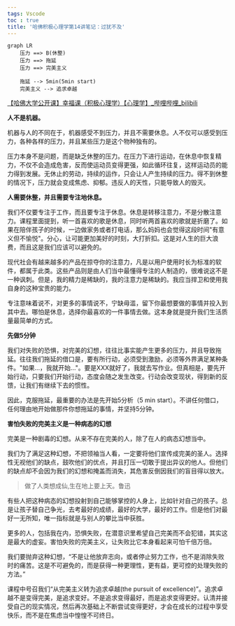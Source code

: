 ```yaml
---
tags: Vscode
toc : true
title: '哈佛积极心理学第14讲笔记：过犹不及'
---
```


```mermaid
graph LR
    压力 ==> B(休整)
    压力 ==> 拖延
    压力 ==> 完美主义

    拖延 --> 5min(5min start)
    完美主义 --> 追求卓越

```

[【哈佛大学公开课】幸福课（积极心理学）【心理学】_哔哩哔哩_bilibili](https://www.bilibili.com/video/BV1kx411S7ZU?p=14)

**人不是机器。**

机器与人的不同在于，机器感受不到压力，并且不需要休息。人不仅可以感受到压力，各种各样的压力，并且某些压力是这个物种独有的。

压力本身不是问题，而是缺乏休整的压力。在压力下进行运动，在休息中恢复精力，不仅不会造成危害，反而使运动员变得更强，如此循环往复，这样运动员的能力得到发展。无休止的劳动，持续的运作，只会让人产生持续的压力。得不到休整的情况下，压力就会变成焦虑、抑郁。违反人的天性，只能导致人的毁灭。

**人需要休整，并且需要专注地休息。**

我们不仅要专注于工作，而且要专注于休息。休息是转移注意力，不是分散注意力。课程里面提到，听一首喜欢的歌是休息，同时听两首喜欢的歌就是折磨了。如果在陪伴孩子的时候，一边做家务或者打电话，那么妈妈也会觉得这段时间"有意义但不愉悦"。分心，让可能更加美好的时刻，大打折扣。这是对人生的巨大浪费，而且这是我们应该可以避免的。

现代社会有越来越多的产品在掠夺你的注意力，凡是以用户使用时长为标准的软件，都属于此类。这些产品则是由人们当中最懂得专注的人制造的，很难说这不是一种讽刺。但是，我的精力是稀缺的，我的注意力是稀缺的。我应当捍卫和使用我自身的这种宝贵的能力。

专注意味着说不，对更多的事情说不，宁缺毋滥，留下你最想要做的事情并投入到其中去。哪怕是休息，选择你最喜欢的一件事情去做。这本身就是提升我们生活质量最简单的方式。

**先做5分钟**

我们对失败的恐惧，对完美的幻想，往往比事实能产生更多的压力，并且导致拖延。往往我们拖延的借口是，要有所行动，必须受到激励，必须等外界满足某种条件。"如果...，我就开始..."。要是XXX就好了，我就去写作业。但真相是，要先开始行动，只要我们开始行动，态度会随之发生改变。行动会改变现状，得到新的反馈，让我们有继续下去的惯性。

因此，克服拖延，最重要的办法是先开始5分析（5 min start）。不讲任何借口，任何理由地开始做那件你想拖延的事情，并坚持5分钟。

**害怕失败的完美主义是一种病态的幻想**

完美是一种剧毒的幻想。从来不存在完美的人，除了在人的病态幻想当中。

我们为了满足这种幻想，不把领袖当人看，一定要将他们宣传成完美的圣人。选择性无视他们的缺点，鼓吹他们的优点，并且打压一切敢于提出异议的他人。但他们的缺点却不会因为我们的幻想和掩盖而消失，其危害反倒因我们的盲目得以放大。

> 做了人类想成仙,生在地上要上天。鲁迅

有些人把这种病态的幻想投射到自己能够掌控的人身上，比如针对自己的孩子。总是让孩子替自己争光，去考最好的成绩，最好的大学，最好的工作。但是他们对最好一无所知，唯一指标就是与别人的攀比当中获胜。

更多的人，包括我在内，恐惧失败，在潜意识里希望自己完美而不会犯错，其实这是最大的虚妄。害怕失败的完美主义，让失败比它本身看起来可怕千倍万倍。

我们要抛弃这种幻想，“不是让他放弃志向，或者停止努力工作，也不是消除失败时的痛苦。这是不可避免的，而是获得一种更理性，更有益，更可控的处理失败的方法。”

课程中号召我们“从完美主义转为追求卓越(the pursuit of excellence)”。追求卓越不是变得完美，是追求变好。不是追求变得最好，而是追求变得更好。认清并接受自己的现实情况，然后再次基础上不断尝试变得更好，才会在成长的过程中享受快乐，而不是在焦虑当中惶惶不可终日。



